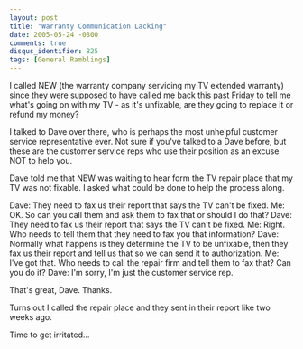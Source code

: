 ```yaml
---
layout: post
title: "Warranty Communication Lacking"
date: 2005-05-24 -0800
comments: true
disqus_identifier: 825
tags: [General Ramblings]
---
```

I called NEW (the warranty company servicing my TV extended warranty)
since they were supposed to have called me back this past Friday to tell
me what's going on with my TV - as it's unfixable, are they going to
replace it or refund my money?

 I talked to Dave over there, who is perhaps the most unhelpful customer
service representative ever. Not sure if you've talked to a Dave before,
but these are the customer service reps who use their position as an
excuse NOT to help you.

 Dave told me that NEW was waiting to hear form the TV repair place that
my TV was not fixable. I asked what could be done to help the process
along.

 Dave: They need to fax us their report that says the TV can't be
fixed.
 Me: OK. So can you call them and ask them to fax that or should I do
that?
 Dave: They need to fax us their report that says the TV can't be
fixed.
 Me: Right. Who needs to tell them that they need to fax you that
information?
 Dave: Normally what happens is they determine the TV to be unfixable,
then they fax us their report and tell us that so we can send it to
authorization.
 Me: I've got that. Who needs to call the repair firm and tell them to
fax that? Can you do it?
 Dave: I'm sorry, I'm just the customer service rep.

 That's great, Dave. Thanks.

 Turns out I called the repair place and they sent in their report like
two weeks ago.

 Time to get irritated...
